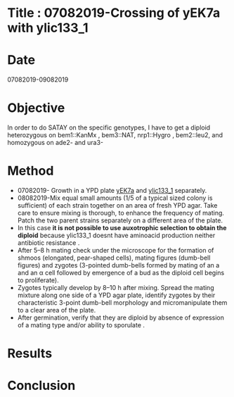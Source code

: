 # Title : 07082019-Crossing of yEK7a with ylic133_1

# Date
07082019-09082019

# Objective

In order to do SATAY on the specific genotypes, I have to get a diploid heterozygous on bem1::KanMx , bem3::NAT, nrp1::Hygro , bem2::leu2, and homozygous on ade2- and ura3-

# Method
- 07082019- Growth in a YPD plate [yEK7a](../../2019-07-04_Strain_tableSATAY.md) and  [ylic133_1](../../2019-07-04_Strain_tableSATAY.md) separately.
- 08082019-Mix equal small amounts (1/5 of a typical sized colony is sufficient) of each strain together on an area of fresh YPD agar. Take care to ensure mixing is thorough, to enhance the frequency of mating. Patch the two parent strains separately on a different area of the plate.
- In this case **it is not possible to use  auxotrophic selection to obtain the diploid**  because ylic133_1 doesnt have  aminoacid production neither  antibiotic resistance .
-  After 5–8 h mating check under the microscope for the formation of shmoos (elongated, pear-shaped cells), mating figures (dumb-bell figures) and zygotes (3-pointed dumb-bells formed by mating of an a and an α cell followed by emergence of a bud as the diploid cell begins to proliferate).
-  Zygotes typically develop by 8–10 h after mixing. Spread the mating mixture along one side of a YPD agar plate, identify zygotes by their characteristic 3-point dumb-bell morphology and micromanipulate them to a clear area of the plate.
-  After germination, verify that they are diploid by absence of expression of a mating type  and/or ability to sporulate .

# Results

# Conclusion

